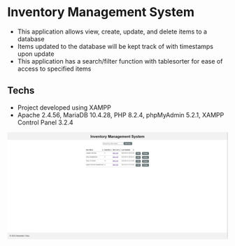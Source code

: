 # Inventory Management System
- This application allows view, create, update, and delete items to a database
- Items updated to the database will be kept track of with timestamps upon update
- This application has a search/filter function with tablesorter for ease of access to specified items

## Techs
- Project developed using XAMPP
- Apache 2.4.56, MariaDB 10.4.28, PHP 8.2.4, phpMyAdmin 5.2.1, XAMPP Control Panel 3.2.4

![alt text](demopng.PNG)
